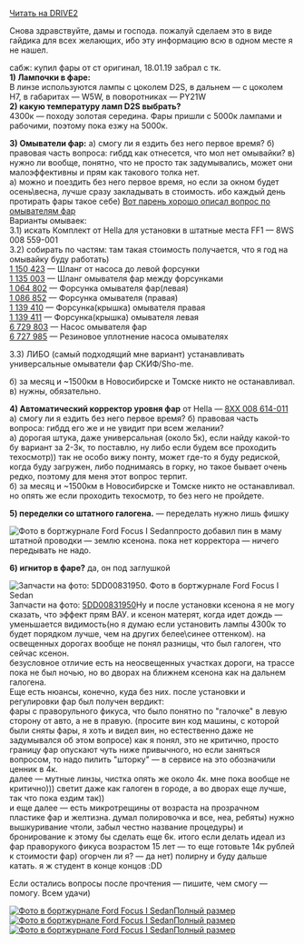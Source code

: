 [Читать на DRIVE2](https://www.drive2.ru/l/521264445029089396/)

Снова здравствуйте, дамы и господа. пожалуй сделаем это в виде гайдика для всех желающих, ибо эту информацию всю в одном месте я не нашел.

сабж: купил фары от ст оригинал, 18.01.19 забрал с тк.  
**1) Лампочки в фаре:**  
В линзе используются лампы с цоколем D2S, в дальнем — с цоколем Н7, в габаритах — W5W, в поворотниках — PY21W  
**2) какую температуру ламп D2S выбрать?**   
4300к — походу золотая середина. Фары пришли с 5000к лампами и рабочими, поэтому пока езжу на 5000к.

**3) Омыватели фар:** а) смогу ли я ездить без него первое время? б) правовая часть вопроса: гибдд как отнесется, что мол нет омывайки? в) нужно ли вообще, понятно, что не просто так задумывались, может они малоэффективны и прям как такового толка нет.  
а) можно и поездить без него первое время, но если за окном будет осень\весна, лучше сразу закладывать в стоимость. ибо каждый день протирать фары такое себе) [Вот парень хорошо описал вопрос по омывателям фар](/l/8784274/)  
Варианты омываек:  
3.1) искать Комплект от Hella для установки в штатные места FF1 — 8WS 008 559-001  
3.2) собирать по частям: там такая стоимость получается, что я год на омывайку буду работать)  
[1 150 423](/parts?query=1150423) — Шланг от насоса до левой форсунки  
[1 135 003](/parts?query=1135003) — Шланг омывателя фар между форсунками  
[1 064 802](/parts?query=1064802) — Форсунка омывателя фар(левая)  
[1 086 852](/parts?query=1086852) — Форсунка омывателя (правая)  
[1 139 410](/parts?query=1139410) — Форсунка(крышка) омывателя правая  
[1 139 411](/parts?query=1139411) — Форсунка(крышка) омывателя левая  
[6 729 803](/parts?query=6729803) — Насос омывателя фар  
[6 727 985](/parts?query=6727985) — Резиновое уплотнение насоса омывателяx

3.3) ЛИБО (самый подходящий мне вариант) устанавливать универсальные омыватели фар СКИФ/Sho-me.

б) за месяц и ~1500км в Новосибирске и Томске никто не останавливал.  
в) нужны, обязательно.

**4) Автоматический корректор уровня фар** от Hella — [8XX 008 614-011](/parts?query=8XX008614011)  
а) смогу ли я ездить без него первое время? б) правовая часть вопроса: гибдд его же и не увидит при всем желании?  
а) дорогая штука, даже универсальная (около 5к), если найду какой-то бу вариант за 2-3к, то поставлю, ну либо если будем все проходить техосмотр)) так не особо вижу понту, может где-то я буду редиской, когда буду загружен, либо поднимаясь в горку, но такое бывает очень редко, поэтому для меня этот вопрос терпит.  
б) за месяц и ~1500км в Новосибирске и Томске никто не останавливал. но опять же если проходить техосмотр, то без него не пройдете.

**5) переделки со штатного галогена.** — переделать нужно лишь фишку

![Фото в бортжурнале Ford Focus I Sedan](https://a.d-cd.net/poAAAgDn3OA-960.jpg)просто добавил пин в маму штатной проводки — землю ксенона. пока нет корректора — ничего передывать не надо.

**6) игнитор в фаре?** да, он под заглушкой

![Запчасти на фото: 5DD00831950. Фото в бортжурнале Ford Focus I Sedan](https://a.d-cd.net/boAAAgDn3OA-960.jpg)Запчасти на фото: [5DD00831950](/parts?query=5DD00831950)Ну и после установки ксенона я не могу сказать, что эффект прям ВАУ. и ксенон матерят, когда идет дождь — уменьшается видимость(но я думаю если установить лампы 4300к то будет порядком лучше, чем на других белее\синее оттенком). на освещенных дорогах вообще не понял разницы, что был галоген, что сейчас ксенон.  
безусловное отличие есть на неосвещенных участках дороги, на трассе пока не был ночью, но во дворах на ближнем ксенона как на дальнем галогена.  
Еще есть нюансы, конечно, куда без них. после установки и регулировки фар был получен вердикт:  
фары с праворульного фикуса, что было понятно по "галочке" в левую сторону от авто, а не в правую. (просите вин код машины, с которой были сняты фары, я хоть и видел вин, но естественно даже не задумывался об этом вопросе) как я понял, это не критично, просто границу фар опускают чуть ниже привычного, но если заняться вопросом, то надо пилить "шторку" — в сервисе на это обозначили ценник в 4к.  
далее — мутные линзы, чистка опять же около 4к. мне пока вообще не критично))) светит даже как галоген в городе, а во дворах еще лучше, так что пока ездим так))  
и еще далее — есть микротрещины от возраста на прозрачном пластике фар и желтизна. думал полировочка и все, неа, ребяты) нужно вышкуривание чтоли, забыл честно название процедуры) и бронирование к этому бы сделать еще 6к. итого если делать идеал из фар праворукого фикуса возрастом 15 лет — то еще готовьте 14к рублей к стоимости фар) огорчен ли я? — да нет) полирну и буду дальше катать. я ж студент в конце концов :DD

Если остались вопросы после прочтения — пишите, чем смогу — помогу. Всем удачи)

[![Фото в бортжурнале Ford Focus I Sedan](https://a.d-cd.net/1EAAAgKTvOA-960.jpg)Полный размер](https://a.d-cd.net/1EAAAgKTvOA-1920.jpg)[![Фото в бортжурнале Ford Focus I Sedan](https://a.d-cd.net/ZkAAAgKTvOA-960.jpg)Полный размер](https://a.d-cd.net/ZkAAAgKTvOA-1920.jpg)[![Фото в бортжурнале Ford Focus I Sedan](https://a.d-cd.net/AkAAAgKTvOA-960.jpg)Полный размер](https://a.d-cd.net/AkAAAgKTvOA-1920.jpg) 